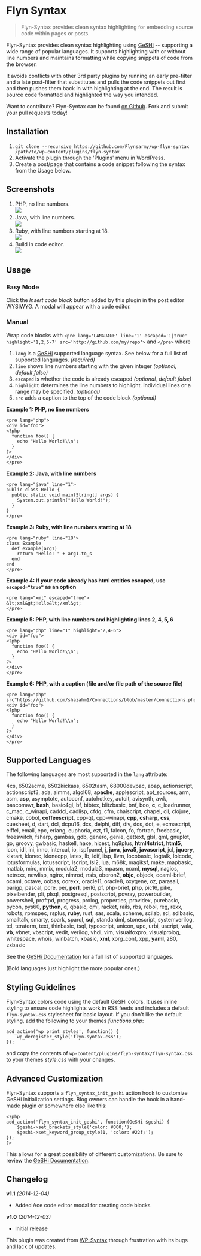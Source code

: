 # Flyn Syntax

> Flyn-Syntax provides clean syntax highlighting for embedding source code within pages or posts.

Flyn-Syntax provides clean syntax highlighting using
[GeSHi](https://github.com/GeSHi/geshi-1.0) -- supporting a wide range of popular
languages.  It supports highlighting with or without line numbers and maintains formatting while copying snippets of code
from the browser.

It avoids conflicts with other 3rd party plugins by running an early
pre-filter and a late post-filter that substitutes and pulls the code snippets
out first and then pushes them back in with highlighting at the end.  The
result is source code formatted and highlighted the way you intended.

Want to contribute? Flyn-Syntax can be found [on Github](https://github.com/Flynsarmy/wp-flyn-syntax). Fork and submit your pull requests today!

## Installation

1. `git clone --recursive https://github.com/Flynsarmy/wp-flyn-syntax /path/to/wp-content/plugins/flyn-syntax`
1. Activate the plugin through the 'Plugins' menu in WordPress.
1. Create a post/page that contains a code snippet following the syntax from the Usage below.

## Screenshots

1. PHP, no line numbers.   
![](https://raw.githubusercontent.com/Flynsarmy/wp-flyn-syntax/master/assets/images/screenshots/php-nolines.png)
1. Java, with line numbers.  
![](https://raw.githubusercontent.com/Flynsarmy/wp-flyn-syntax/master/assets/images/screenshots/java-lines.png)
1. Ruby, with line numbers starting at 18.  
![](https://raw.githubusercontent.com/Flynsarmy/wp-flyn-syntax/master/assets/images/screenshots/ruby-18-highlight.png)
1. Build in code editor.  
![](https://raw.githubusercontent.com/Flynsarmy/wp-flyn-syntax/master/assets/images/screenshots/code-editor.png)

## Usage

### Easy Mode

Click the *Insert code block* button added by this plugin in the post editor WYSIWYG. A modal will appear with a code editor. 

### Manual 
Wrap code blocks with `<pre lang='LANGUAGE' line='1' escaped='1|true' highlight='1,2,5-7' src='http://github.com/my/repo'>` and `</pre>` where 

1. `lang` is a [GeSHi](http://qbnz.com/highlighter/) supported language syntax. See below for a full list of supported languages. *(required)*
1. `line` shows line numbers starting with the given integer *(optional, default false)*
1. `escaped` is whether the code is already escaped *(optional, default false)*
1. `highlight` determines the line numbers to highlight. Individual lines or a range may be specified. *(optional)*
1. `src` adds a caption to the top of the code block *(optional)*

**Example 1: PHP, no line numbers**

    <pre lang="php">
    <div id="foo">
    <?php
      function foo() {
        echo "Hello World!\\n";
      }
    ?>
    </div>
    </pre>


**Example 2: Java, with line numbers**

    <pre lang="java" line="1">
    public class Hello {
      public static void main(String[] args) {
        System.out.println("Hello World!");
      }
    }
    </pre>

**Example 3: Ruby, with line numbers starting at 18**

    <pre lang="ruby" line="18">
    class Example
      def example(arg1)
        return "Hello: " + arg1.to_s
      end
    end
    </pre>

**Example 4: If your code already has html entities escaped, use `escaped="true"` as an option**

    <pre lang="xml" escaped="true">
    &lt;xml&gt;Hello&lt;/xml&gt;
    </pre>

**Example 5: PHP, with line numbers and highlighting lines 2, 4, 5, 6**

    <pre lang="php" line="1" highlight="2,4-6">
    <div id="foo">
    <?php
      function foo() {
        echo "Hello World!\\n";
      }
    ?>
    </div>
    </pre>

**Example 6: PHP, with a caption (file and/or file path of the source file)**

    <pre lang="php" src"https://github.com/shazahm1/Connections/blob/master/connections.php">
    <div id="foo">
    <?php
      function foo() {
        echo "Hello World!\\n";
      }
    ?>
    </div>
    </pre>

## Supported Languages

The following languages are most supported in the `lang` attribute:

4cs, 6502acme, 6502kickass, 6502tasm, 68000devpac, abap, actionscript, 
actionscript3, ada, aimms, algol68, **apache**, applescript, apt_sources, arm, asm, 
**asp**, asymptote, autoconf, autohotkey, autoit, avisynth, awk, bascomavr, **bash**, 
basic4gl, bf, bibtex, blitzbasic, bnf, boo, **c**, c_loadrunner, c_mac, c_winapi, 
caddcl, cadlisp, cfdg, cfm, chaiscript, chapel, cil, clojure, cmake, cobol, 
**coffeescript**, cpp-qt, cpp-winapi, **cpp**, **csharp**, **css**, cuesheet, d, dart, dcl, 
dcpu16, dcs, delphi, diff, div, dos, dot, e, ecmascript, eiffel, email, epc, 
erlang, euphoria, ezt, f1, falcon, fo, fortran, freebasic, freeswitch, fsharp, 
gambas, gdb, genero, genie, gettext, glsl, gml, gnuplot, go, groovy, gwbasic, 
haskell, haxe, hicest, hq9plus, **html4strict**, **html5**, icon, idl, ini, inno, 
intercal, io, ispfpanel, j, **java**, **java5**, **javascript**, jcl, **jquery**, kixtart, 
klonec, klonecpp, latex, lb, ldif, lisp, llvm, locobasic, logtalk, lolcode, 
lotusformulas, lotusscript, lscript, lsl2, lua, m68k, magiksf, make, mapbasic, 
matlab, mirc, mmix, modula2, modula3, mpasm, mxml, **mysql**, nagios, netrexx, 
newlisp, nginx, nimrod, nsis, oberon2, **objc**, objeck, ocaml-brief, ocaml, octave, 
oobas, oorexx, oracle11, oracle8, oxygene, oz, parasail, parigp, pascal, pcre, 
per, **perl**, perl6, pf, php-brief, **php**, pic16, pike, pixelbender, pli, plsql, 
postgresql, postscript, povray, powerbuilder, powershell, proftpd, progress, 
prolog, properties, providex, purebasic, pycon, pys60, **python**, q, qbasic, qml, 
racket, rails, rbs, rebol, reg, rexx, robots, rpmspec, rsplus, **ruby**, rust, sas, 
scala, scheme, scilab, scl, sdlbasic, smalltalk, smarty, spark, sparql, **sql**, 
standardml, stonescript, systemverilog, tcl, teraterm, text, thinbasic, tsql, 
typoscript, unicon, upc, urbi, uscript, vala, **vb**, vbnet, vbscript, vedit, 
verilog, vhdl, vim, visualfoxpro, visualprolog, whitespace, whois, winbatch, 
xbasic, **xml**, xorg_conf, xpp, **yaml**, z80, zxbasic

See the [GeSHi Documentation](http://qbnz.com/highlighter/geshi-doc.html)
for a full list of supported languages.

(Bold languages just highlight the more popular ones.)

## Styling Guidelines

Flyn-Syntax colors code using the default GeSHi colors. It uses inline styling 
to ensure code highlights work in RSS feeds and includes a default 
`flyn-syntax.css` stylesheet for basic layout.  If you don't like the default
styling, add the following to your themes *functions.php*:

    add_action('wp_print_styles', function() {
        wp_deregister_style('flyn-syntax-css');
    });

and copy the contents of `wp-content/plugins/flyn-syntax/flyn-syntax.css` to 
your themes *style.css* with your changes.

## Advanced Customization

Flyn-Syntax supports a `flyn_syntax_init_geshi` action hook to customize GeSHi
initialization settings.  Blog owners can handle the hook in a hand-made plugin
or somewhere else like this:

    <?php
    add_action('flyn_syntax_init_geshi', function(GeSHi $geshi) {
        $geshi->set_brackets_style('color: #000;');
        $geshi->set_keyword_group_style(1, 'color: #22f;');
    });
    ?>

This allows for a great possibility of different customizations. Be sure to
review the [GeSHi Documentation](http://qbnz.com/highlighter/geshi-doc.html).

## Changelog

**v1.1** *(2014-12-04)* 

*  Added Ace code editor modal for creating code blocks

**v1.0** *(2014-12-03)* 

*  Initial release

This plugin was created from [WP-Syntax](https://wordpress.org/plugins/wp-syntax/) through frustration with its bugs and lack of updates.